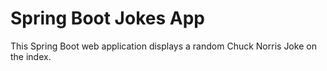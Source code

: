 # Spring Boot Jokes App
This Spring Boot web application displays a random  Chuck Norris Joke on the index.
